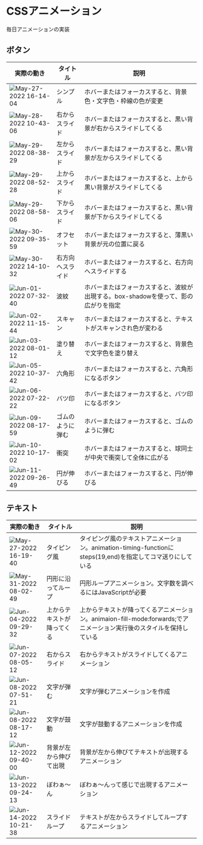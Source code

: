 # CSSアニメーション
毎日アニメーションの実装
## ボタン
| 実際の動き | タイトル | 説明 |
| ------------- | ------------- | ------------- |
| ![May-27-2022 16-14-04](https://user-images.githubusercontent.com/69744608/170650314-68e73186-9372-4d86-a84f-5b0d011f60e7.gif) | シンプル | ホバーまたはフォーカスすると、背景色・文字色・枠線の色が変更  |
| ![May-28-2022 10-43-06](https://user-images.githubusercontent.com/69744608/170804915-d1f8049c-5484-44e7-8d65-2d0de84347df.gif) | 右からスライド | ホバーまたはフォーカスすると、黒い背景が右からスライドしてくる  |
| ![May-29-2022 08-38-29](https://user-images.githubusercontent.com/69744608/170846100-9db2b18a-aa54-45e0-b791-0f4426430ebc.gif) | 左からスライド | ホバーまたはフォーカスすると、黒い背景が左からスライドしてくる |
| ![May-29-2022 08-52-28](https://user-images.githubusercontent.com/69744608/170846318-2d4cc912-cbcc-4c0b-837c-99eb324d88b2.gif) | 上からスライド | ホバーまたはフォーカスすると、上から黒い背景がスライドしてくる |
| ![May-29-2022 08-58-06](https://user-images.githubusercontent.com/69744608/170846472-cdbcfe89-0f63-4848-80ce-e53e22df635e.gif) | 下からスライド | ホバーまたはフォーカスすると、黒い背景が下からスライドしてくる |
| ![May-30-2022 09-35-59](https://user-images.githubusercontent.com/69744608/170898310-d2832f37-6876-4ad6-9e2a-ffecbecdbc60.gif) | オフセット | ホバーまたはフォーカスすると、薄黒い背景が元の位置に戻る |
| ![May-30-2022 14-10-32](https://user-images.githubusercontent.com/69744608/170921085-02f3cfeb-889e-494f-a683-240503b26e71.gif) | 右方向へスライド | ホバーまたはフォーカスすると、右方向へスライドする
| ![Jun-01-2022 07-32-40](https://user-images.githubusercontent.com/69744608/171294903-774acad6-8cd5-4043-8acb-da1267eecd0f.gif) | 波紋 | ホバーまたはフォーカスすると、波紋が出現する。box-shadowを使って、影の広がりを指定
| ![Jun-02-2022 11-15-44](https://user-images.githubusercontent.com/69744608/171540548-c1fc1e96-5529-433e-aa57-f31720d3f377.gif) | スキャン | ホバーまたはフォーカスすると、テキストがスキャンされ色が変わる
| ![Jun-03-2022 08-01-12](https://user-images.githubusercontent.com/69744608/171751884-14e241b8-22f9-4501-94d4-72b72b103e16.gif) | 塗り替え | ホバーまたはフォーカスすると、背景色で文字色を塗り替え
| ![Jun-05-2022 10-37-42](https://user-images.githubusercontent.com/69744608/172031729-5f60be13-2bbd-458d-b6ef-978fe505403b.gif) | 六角形 | ホバーまたはフォーカスすると、六角形になるボタン
| ![Jun-06-2022 07-22-22](https://user-images.githubusercontent.com/69744608/172073028-234a8fe1-0d68-4451-af58-d31fe9cdaf36.gif) | バツ印 | ホバーまたはフォーカスすると、バツ印になるボタン
| ![Jun-09-2022 08-17-59](https://user-images.githubusercontent.com/69744608/172733143-ac5690c5-beab-497c-af29-a9b3d794284a.gif) | ゴムのように弾む | ホバーまたはフォーカスすると、ゴムのように弾む
| ![Jun-10-2022 10-17-02](https://user-images.githubusercontent.com/69744608/172970959-a5bc97af-de03-4bdd-b077-ad4b105a62eb.gif) | 衝突 | ホバーまたはフォーカスすると、球同士が中央で衝突して全体に広がる
|![Jun-11-2022 09-26-49](https://user-images.githubusercontent.com/69744608/173165310-e2172f57-2edf-4925-a52a-e5173e15e71b.gif) | 円が伸びる | ホバーまたはフォーカスすると、円が伸びる

## テキスト
| 実際の動き | タイトル | 説明 |
| ---------- | -------------- | ------------- |
|   ![May-27-2022 16-19-40](https://user-images.githubusercontent.com/69744608/170651130-b019934d-0cdd-41b2-8eb2-034913c6c232.gif)| タイピング風 | タイピング風のテキストアニメーション。animation-timing-functionにsteps(19,end)を指定してコマ送りにしている |
| ![May-31-2022 08-02-49](https://user-images.githubusercontent.com/69744608/171066492-857a70da-79b9-400b-ada3-3f5a5815b8ac.gif) | 円形に沿ってループ | 円形ループアニメーション。文字数を調べるにはJavaScriptが必要 
| ![Jun-04-2022 09-29-32](https://user-images.githubusercontent.com/69744608/171969286-21bd1071-c53e-4b0e-a6a8-796adf90c0e3.gif) | 上からテキストが降ってくる | 上からテキストが降ってくるアニメーション。animaion-fill-mode:forwards;でアニメーション実行後のスタイルを保持している
| ![Jun-07-2022 08-05-12](https://user-images.githubusercontent.com/69744608/172263521-555a622f-b300-47de-acc7-133a62b98f2c.gif) | 右からスライド | 右からテキストがスライドしてくるアニメーション
| ![Jun-08-2022 07-51-21](https://user-images.githubusercontent.com/69744608/172496139-fb2d97bd-9216-4e72-8647-59c07936e34d.gif) | 文字が弾む | 文字が弾むアニメーションを作成
| ![Jun-08-2022 08-17-12](https://user-images.githubusercontent.com/69744608/172498689-966ed45c-fecc-404b-92b8-8b3a17cd9144.gif) | 文字が鼓動 | 文字が鼓動するアニメーションを作成
| ![Jun-12-2022 09-40-00](https://user-images.githubusercontent.com/69744608/173209524-6035470f-f601-4c46-bed0-a7f02bef46e6.gif) | 背景が左から伸びて出現 | 背景が左から伸びてテキストが出現するアニメーション
| ![Jun-13-2022 09-24-13](https://user-images.githubusercontent.com/69744608/173259887-54e5d822-c72a-436c-b75a-fcd4e498d22a.gif) | ぼわぁ〜ん | ぼわぁ〜んって感じで出現するアニメーション
| ![Jun-14-2022 10-21-38](https://user-images.githubusercontent.com/69744608/173473534-814876de-4ede-41f6-8e7a-f96b4edf5eb1.gif) | スライドループ | テキストが左からスライドしてループするアニメーション

